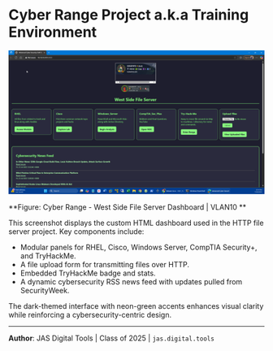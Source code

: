 # Cyber Range Project a.k.a Training Environment

![West Side File Server Dashboard](images/2025-07-26-dashboard.png)

**Figure: Cyber Range - West Side File Server Dashboard | VLAN10 **

This screenshot displays the custom HTML dashboard used in the HTTP file server project. Key components include:
- Modular panels for RHEL, Cisco, Windows Server, CompTIA Security+, and TryHackMe.
- A file upload form for transmitting files over HTTP.
- Embedded TryHackMe badge and stats.
- A dynamic cybersecurity RSS news feed with updates pulled from SecurityWeek.

The dark-themed interface with neon-green accents enhances visual clarity while reinforcing a cybersecurity-centric design.

---

**Author**: JAS Digital Tools | Class of 2025 | `jas.digital.tools`
